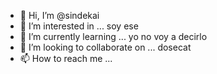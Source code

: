 - 👋 Hi, I’m @sindekai
- 👀 I’m interested in ... soy ese
- 🌱 I’m currently learning ... yo no voy a decirlo
- 💞️ I’m looking to collaborate on ... dosecat
- 📫 How to reach me ...

<!---
sindekai/sindekai is a ✨ special ✨ repository because its `README.md` (this file) appears on your GitHub profile.
You can click the Preview link to take a look at your changes.
--->
